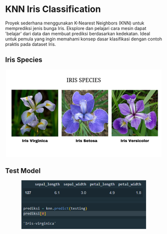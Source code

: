 # KNN Iris Classification
Proyek sederhana menggunakan K-Nearest Neighbors (KNN) untuk memprediksi jenis bunga Iris. Eksplore dan pelajari cara mesin dapat 'belajar' dari data dan membuat prediksi berdasarkan kedekatan. Ideal untuk pemula yang ingin memahami konsep dasar klasifikasi dengan contoh praktis pada dataset Iris.

## Iris Species
<div align='center'>
  <img src = 'https://github.com/wildanmjjhd29/KNN-Iris-Classification/blob/main/Iris.png' width ='500px'>
</div>

## Test Model
<div align='center'>
  <img src = 'https://github.com/wildanmjjhd29/KNN-Iris-Classification/blob/main/Screenshot%202024-01-29%20115521.png' width ='400px'>
</div>
